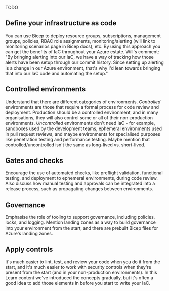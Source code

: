 TODO

## Define your infrastructure as code

You can use Bicep to deploy resource groups, subscriptions, management groups, policies, RBAC role assignments, monitoring/alerting (will link to monitoring scenarios page in Bicep docs), etc. By using this approach you can get the benefits of IaC throughout your Azure estate. Will's comment: "By bringing alerting into our IaC, we have a way of tracking how those alerts have been setup through our commit history. Since setting up alerting is a change in our Azure environment, that's why I'd lean towards bringing that into our IaC code and automating the setup."

## Controlled environments

Understand that there are different categories of environments. *Controlled* environments are those that require a formal process for code review and deployment. Production should be a controlled environment, and in many organisations, they will also control some or all of their non-production environments. *Uncontrolled* environments don't need IaC - for example, sandboxes used by the development teams, ephemeral environments used in pull request reviews, and maybe environments for specialised purposes like penetration testing and performance testing. Maybe mention that controlled/uncontrolled isn't the same as long-lived vs. short-lived.

## Gates and checks

Encourage the use of automated checks, like preflight validation, functional testing, and deployment to ephemeral environments, during code review. Also discuss how manual testing and approvals can be integrated into a release process, such as propagating changes between environments.

## Governance

Emphasise the role of tooling to support governance, including policies, locks, and logging. Mention landing zones as a way to build governance into your environment from the start, and there are prebuilt Bicep files for Azure's landing zones.

## Apply controls

It's much easier to lint, test, and review your code when you do it from the start, and it's much easier to work with security controls when they're present from the start (and in your non-production environments). In this Learn content we've introduced the concepts gradually, but it's often a good idea to add those elements in before you start to write your IaC.
